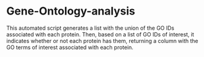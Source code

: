 # Gene-Ontology-analysis

This automated script generates a list with the union of the GO IDs associated with each protein. Then, based on a list of GO IDs of interest, it indicates whether or not each protein has them, returning a column with the GO terms of interest associated with each protein. 
